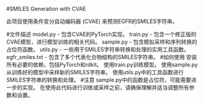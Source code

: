 #SMILES Generation with CVAE

此项目使用条件变分自动编码器 (CVAE) 来预测EGFR的SMILES字符串。

#文件描述
model.py - 包含CVAE的PyTorch实现。
train.py - 包含一个修正版的CVAE模型，进行模型训练的相关代码。
sample.py - 包含模拟采样和序列转换的占位符函数。
utils.py - 一些用于SMILES字符串转换和处理的实用工具函数。
egfr_smiles.txt - 包含了多个代表化合物结构的SMILES字符串。
#如何使用
安装所有必要的依赖，包括PyTorch和rdkit。
使用train.py训练模型。
使用sample.py从训练好的模型中采样新的SMILES字符串。
使用utils.py中的工具函数进行SMILES字符串的转换和处理。
#注意
sample.py中的函数是占位符，可能需要进一步的实现。
在使用此代码进行训练或采样之前，请确保理解并适当调整所有参数和设置。
